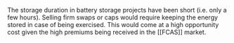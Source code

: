 The storage duration in battery storage projects have been short (i.e. only a few hours). Selling firm swaps or caps would require  keeping the energy stored in case of being exercised. This would come at a high opportunity cost given the high premiums being received in the [[FCAS]] market. 
